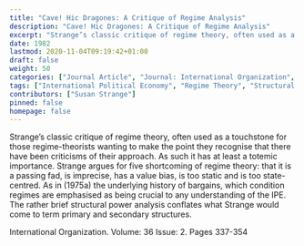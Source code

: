 ```yaml
---
title: "Cave! Hic Dragones: A Critique of Regime Analysis"
description: "Cave! Hic Dragones: A Critique of Regime Analysis"
excerpt: "Strange’s classic critique of regime theory, often used as a touchstone for those regime-theorists wanting to make the point they recognise that there have been criticisms of their approach. As such it has at least a totemic importance. Strange argues for five shortcoming of regime theory: that it is a passing fad, is imprecise, has a value bias, is too static and is too state-centred. As in (1975a) the underlying history of bargains, which condition regimes are emphasised as being crucial to any understanding of the IPE. The rather brief structural power analysis conflates what Strange would come to term primary and secondary structures."
date: 1982
lastmod: 2020-11-04T09:19:42+01:00
draft: false
weight: 50
categories: ["Journal Article", "Journal: International Organization", "Publisher: Cambridge University Press"]
tags: ["International Political Economy", "Regime Theory", "Structural Power Theory"]
contributors: ["Susan Strange"]
pinned: false
homepage: false
---
```


Strange’s classic critique of regime theory, often used as a touchstone for those regime-theorists wanting to make the point they recognise that there have been criticisms of their approach. As such it has at least a totemic importance. Strange argues for five shortcoming of regime theory: that it is a passing fad, is imprecise, has a value bias, is too static and is too state-centred. As in (1975a) the underlying history of bargains, which condition regimes are emphasised as being crucial to any understanding of the IPE. The rather brief structural power analysis conflates what Strange would come to term primary and secondary structures.

International Organization. Volume: 36 Issue: 2. Pages 337-354